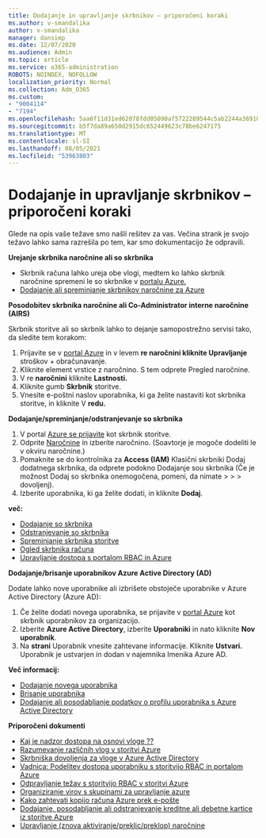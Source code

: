 ```yaml
---
title: Dodajanje in upravljanje skrbnikov – priporočeni koraki
ms.author: v-smandalika
author: v-smandalika
manager: dansimp
ms.date: 12/07/2020
ms.audience: Admin
ms.topic: article
ms.service: o365-administration
ROBOTS: NOINDEX, NOFOLLOW
localization_priority: Normal
ms.collection: Adm_O365
ms.custom:
- "9004114"
- "7194"
ms.openlocfilehash: 5aa6f11d31ed62078fdd05090af5722289544c5ab2244a369182f4e0f9214183
ms.sourcegitcommit: b5f7da89a650d2915dc652449623c78be6247175
ms.translationtype: MT
ms.contentlocale: sl-SI
ms.lasthandoff: 08/05/2021
ms.locfileid: "53963803"
---
```

# <a name="how-to-add-and-manage-administrators---recommended-steps"></a>Dodajanje in upravljanje skrbnikov – priporočeni koraki

Glede na opis vaše težave smo našli rešitev za vas. Večina strank je svojo težavo lahko sama razrešila po tem, kar smo dokumentacijo že odpravili.

**Urejanje skrbnika naročnine ali so skrbnika**

- Skrbnik računa lahko ureja obe vlogi, medtem ko lahko skrbnik naročnine spremeni le so skrbnike v [portalu Azure.](https://ms.portal.azure.com/#home)
- [Dodajanje ali spreminjanje skrbnikov naročnine za Azure](https://docs.microsoft.com/azure/cost-management-billing/manage/add-change-subscription-administrator)

**Posodobitev skrbnika naročnine ali Co-Administrator interne naročnine (AIRS)**

Skrbnik storitve ali so skrbnik lahko to dejanje samopostrežno servisi tako, da sledite tem korakom:

1. Prijavite se v [portal Azure](https://ms.portal.azure.com/#home) in v levem **re naročnini kliknite Upravljanje** stroškov + obračunavanje.
2. Kliknite element vrstice z naročnino. S tem odprete Pregled naročnine.
3. V re **naročnini** kliknite **Lastnosti.** 
4. Kliknite gumb **Skrbnik** storitve.
5. Vnesite e-poštni naslov uporabnika, ki ga želite nastaviti kot skrbnika storitve, in kliknite V **redu.**

**Dodajanje/spreminjanje/odstranjevanje so skrbnika**

1. V portal [Azure se prijavite](https://ms.portal.azure.com/#home) kot skrbnik storitve.
2. Odprite [Naročnine](https://ms.portal.azure.com/#blade/Microsoft_Azure_Billing/SubscriptionsBlade) in izberite naročnino. (Soavtorje je mogoče dodeliti le v okviru naročnine.)
3. Pomaknite se do kontrolnika za **Access (IAM)** Klasični skrbniki Dodaj dodatnega skrbnika, da odprete podokno Dodajanje sou skrbnika (Če je možnost Dodaj so skrbnika onemogočena, pomeni, da nimate  >    >    >   dovoljenj). 
4. Izberite uporabnika, ki ga želite dodati, in kliknite **Dodaj**.

**več:**
- [Dodajanje so skrbnika](https://docs.microsoft.com/azure/role-based-access-control/classic-administrators)
- [Odstranjevanje so skrbnika](https://docs.microsoft.com/azure/role-based-access-control/classic-administrators)
- [Spreminjanje skrbnika storitve](https://docs.microsoft.com/azure/role-based-access-control/classic-administrators)
- [Ogled skrbnika računa](https://docs.microsoft.com/azure/role-based-access-control/classic-administrators)
- [Upravljanje dostopa s portalom RBAC in Azure](https://docs.microsoft.com/azure/role-based-access-control/role-assignments-portal)

**Dodajanje/brisanje uporabnikov Azure Active Directory (AD)**

Dodate lahko nove uporabnike ali izbrišete obstoječe uporabnike v Azure Active Directory (Azure AD):

1. Če želite dodati novega uporabnika, se prijavite v [portal Azure](https://ms.portal.azure.com/#home) kot skrbnik uporabnikov za organizacijo.
2. Izberite **Azure Active Directory**, izberite **Uporabniki** in nato kliknite **Nov uporabnik**.
3. Na **strani** Uporabnik vnesite zahtevane informacije. Kliknite **Ustvari.** Uporabnik je ustvarjen in dodan v najemnika Imenika Azure AD.

**Več informacij:**

- [Dodajanje novega uporabnika](https://docs.microsoft.com/azure/active-directory/fundamentals/add-users-azure-active-directory)
- [Brisanje uporabnika](https://docs.microsoft.com/azure/active-directory/fundamentals/add-users-azure-active-directory)
- [Dodajanje ali posodabljanje podatkov o profilu uporabnika s Azure Active Directory](https://docs.microsoft.com/azure/active-directory/fundamentals/active-directory-users-profile-azure-portal)

**Priporočeni dokumenti**

- [Kaj je nadzor dostopa na osnovi vloge ??](https://docs.microsoft.com/azure/role-based-access-control/overview)
- [Razumevanje različnih vlog v storitvi Azure](https://docs.microsoft.com/azure/role-based-access-control/rbac-and-directory-admin-roles)
- [Skrbniška dovoljenja za vloge v Azure Active Directory](https://docs.microsoft.com/azure/active-directory/roles/permissions-reference)
- [Vadnica: Podelitev dostopa uporabniku s storitvijo RBAC in portalom Azure](https://docs.microsoft.com/azure/role-based-access-control/quickstart-assign-role-user-portal)
- [Odpravljanje težav s storitvijo RBAC v storitvi Azure](https://docs.microsoft.com/azure/role-based-access-control/troubleshooting)
- [Organiziranje virov s skupinami za upravljanje azure](https://docs.microsoft.com/azure/governance/management-groups/overview)
- [Kako zahtevati kopijo računa Azure prek e-pošte](https://azure.microsoft.com/en-us/blog/azure-email-invoices/)
- [Dodajanje, posodabljanje ali odstranjevanje kreditne ali debetne kartice iz storitve Azure](https://docs.microsoft.com/azure/cost-management-billing/manage/change-credit-card)
- [Upravljanje (znova aktiviranje/preklic/preklop) naročnine](https://docs.microsoft.com/azure/cost-management-billing/manage/subscription-disabled)



